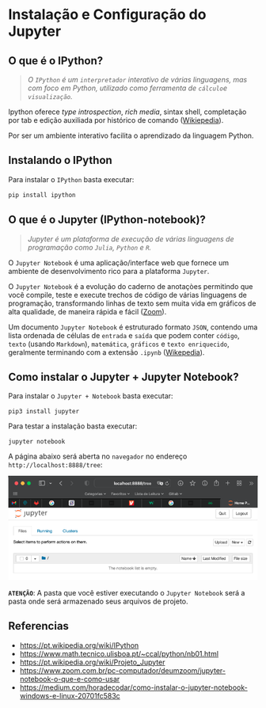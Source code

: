 # Instalação e Configuração do Jupyter

## O que é o IPython?

> _O `IPython` é um `interpretador` interativo de várias linguagens, mas com foco em Python, utilizado como ferramenta de `cálculo`e `visualização`._

Ipython oferece _type introspection_, _rich media_, sintax shell, completação por tab e edição auxiliada por histórico de comando ([Wikiepedia](https://pt.wikipedia.org/wiki/IPython)).

Por ser um ambiente interativo facilita o aprendizado da linguagem Python.

## Instalando o IPython

Para instalar o `IPython` basta executar:

```python
pip install ipython
```

## O que é o Jupyter (IPython-notebook)?

> _Jupyter é um plataforma de execução de várias linguagens de programação como `Julia`, `Python` e `R`._

O `Jupyter Notebook` é uma aplicação/interface web que fornece um ambiente de desenvolvimento rico para a plataforma `Jupyter`.

O `Jupyter Notebook` é a evolução do caderno de anotaçòes permitindo que você compile, teste e execute trechos de código de várias linguagens de programação, transformando linhas de texto sem muita vida em gráficos de alta qualidade, de maneira rápida e fácil ([Zoom](https://www.zoom.com.br/pc-computador/deumzoom/jupyter-notebook-o-que-e-como-usar)).

Um documento `Jupyter Notebook` é estruturado formato `JSON`, contendo uma lista ordenada de células de `entrada` e `saída` que podem conter `código`, `texto` (usando `Markdown`), `matemática`, `gráficos` e `texto enriquecido`, geralmente terminando com a extensão `.ipynb` ([Wikepedia](https://pt.wikipedia.org/wiki/Projeto_Jupyter)).

## Como instalar o Jupyter + Jupyter Notebook?

Para instalar o `Jupyter + Notebook` basta executar:

```shell
pip3 install jupyter
```

Para testar a instalação basta executar:

```shell
jupyter notebook
```

A página abaixo será aberta no `navegador` no endereço `http://localhost:8888/tree`:

![Jupyter Notebook](images/jupyter-notebook.png)

**`ATENÇÃO`**: A pasta que você estiver executando o `Jupyter Notebook` será a pasta onde será armazenado seus arquivos de projeto.

## Referencias

* https://pt.wikipedia.org/wiki/IPython
* https://www.math.tecnico.ulisboa.pt/~ccal/python/nb01.html
* https://pt.wikipedia.org/wiki/Projeto_Jupyter
* https://www.zoom.com.br/pc-computador/deumzoom/jupyter-notebook-o-que-e-como-usar
* https://medium.com/horadecodar/como-instalar-o-jupyter-notebook-windows-e-linux-20701fc583c
